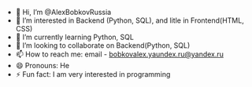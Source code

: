 - 👋 Hi, I’m @AlexBobkovRussia
- 👀 I’m interested in Backend (Python, SQL), and litle in Frontend(HTML, CSS)
- 🌱 I’m currently learning Python, SQL
- 💞️ I’m looking to collaborate on Backend(Python, SQL)
- 📫 How to reach me: email - bobkovalex.yaundex.ru@yandex.ru
- 😄 Pronouns: He
- ⚡ Fun fact: I am very interested in programming
<!---
AlexBobkovRussia/AlexBobkovRussia is a ✨ special ✨ repository because its `README.md` (this file) appears on your GitHub profile.
You can click the Preview link to take a look at your changes.
--->
